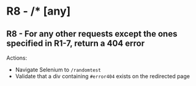 # R8 - /* [any]

## R8 - **For any other requests except the ones specified in R1-7, return a 404 error**

Actions:
* Navigate Selenium to `/randomtest`
* Validate that a div containing `#error404` exists on the redirected page